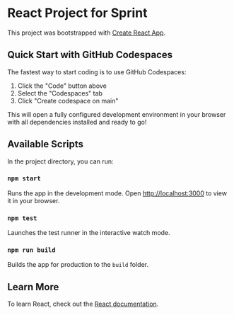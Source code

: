 # React Project for Sprint

This project was bootstrapped with [Create React App](https://github.com/facebook/create-react-app).

## Quick Start with GitHub Codespaces

The fastest way to start coding is to use GitHub Codespaces:

1. Click the "Code" button above
2. Select the "Codespaces" tab
3. Click "Create codespace on main"

This will open a fully configured development environment in your browser with all dependencies installed and ready to go!

## Available Scripts

In the project directory, you can run:

### `npm start`

Runs the app in the development mode.
Open [http://localhost:3000](http://localhost:3000) to view it in your browser.

### `npm test`

Launches the test runner in the interactive watch mode.

### `npm run build`

Builds the app for production to the `build` folder.

## Learn More

To learn React, check out the [React documentation](https://reactjs.org/).